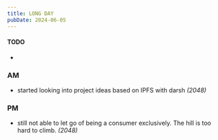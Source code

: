 ```yaml
---
title: LONG DAY
pubDate: 2024-06-05
---
```


#### TODO

-

### AM

- started looking into project ideas based on IPFS with darsh _(2048)_

### PM

- still not able to let go of being a consumer exclusively. The hill is too hard to climb. _(2048)_
